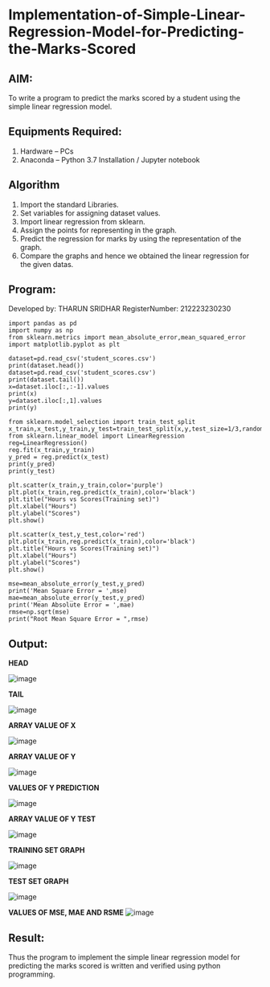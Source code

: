 # Implementation-of-Simple-Linear-Regression-Model-for-Predicting-the-Marks-Scored

## AIM:
To write a program to predict the marks scored by a student using the simple linear regression model.

## Equipments Required:
1. Hardware – PCs
2. Anaconda – Python 3.7 Installation / Jupyter notebook

## Algorithm
1. Import the standard Libraries.
2. Set variables for assigning dataset values.
3. Import linear regression from sklearn.
4. Assign the points for representing in the graph.
5. Predict the regression for marks by using the representation of the graph.
6. Compare the graphs and hence we obtained the linear regression for the given datas.

## Program:
Developed by: THARUN SRIDHAR
RegisterNumber: 212223230230
```
import pandas as pd
import numpy as np
from sklearn.metrics import mean_absolute_error,mean_squared_error
import matplotlib.pyplot as plt

dataset=pd.read_csv('student_scores.csv')
print(dataset.head())
dataset=pd.read_csv('student_scores.csv')
print(dataset.tail())
x=dataset.iloc[:,:-1].values
print(x)
y=dataset.iloc[:,1].values
print(y)

from sklearn.model_selection import train_test_split
x_train,x_test,y_train,y_test=train_test_split(x,y,test_size=1/3,random_state=0)
from sklearn.linear_model import LinearRegression
reg=LinearRegression()
reg.fit(x_train,y_train)
y_pred = reg.predict(x_test)
print(y_pred)
print(y_test)

plt.scatter(x_train,y_train,color='purple')
plt.plot(x_train,reg.predict(x_train),color='black')
plt.title("Hours vs Scores(Training set)")
plt.xlabel("Hours")
plt.ylabel("Scores")
plt.show()

plt.scatter(x_test,y_test,color='red')
plt.plot(x_train,reg.predict(x_train),color='black')
plt.title("Hours vs Scores(Training set)")
plt.xlabel("Hours")
plt.ylabel("Scores")
plt.show()

mse=mean_absolute_error(y_test,y_pred)
print('Mean Square Error = ',mse)
mae=mean_absolute_error(y_test,y_pred)
print('Mean Absolute Error = ',mae)
rmse=np.sqrt(mse)
print("Root Mean Square Error = ",rmse)
```

## Output:

**HEAD**

![image](https://github.com/user-attachments/assets/171aeaf0-4ea5-4264-8c3c-76ac347abbd4)

**TAIL**

![image](https://github.com/user-attachments/assets/c73dc8e8-7a93-4d90-9c94-46acbd70a75f)

**ARRAY VALUE OF X**

![image](https://github.com/user-attachments/assets/ae076d3f-377d-4c02-9c7c-d971d914ff39)

**ARRAY VALUE OF Y**

![image](https://github.com/user-attachments/assets/6e9fb846-6781-425c-81d0-0ec7ed2d0a5f)

**VALUES OF Y PREDICTION**

![image](https://github.com/user-attachments/assets/b6cf8083-823e-4c99-9b0e-f76798dde8a1)

**ARRAY VALUE OF Y TEST**

![image](https://github.com/user-attachments/assets/0281f60c-0393-482c-a930-547e89ccf3ae)

**TRAINING SET GRAPH**

![image](https://github.com/user-attachments/assets/7c5a2d63-7cc4-4b65-9ade-08b92036ab63)

**TEST SET GRAPH**

![image](https://github.com/user-attachments/assets/315f454d-e08c-4ee8-87f7-4f9cc1146768)

**VALUES OF MSE, MAE AND RSME**
![image](https://github.com/user-attachments/assets/546780ad-5b2c-4908-ac4f-a886d2cdb2a4)



## Result:
Thus the program to implement the simple linear regression model for predicting the marks scored is written and verified using python programming.
